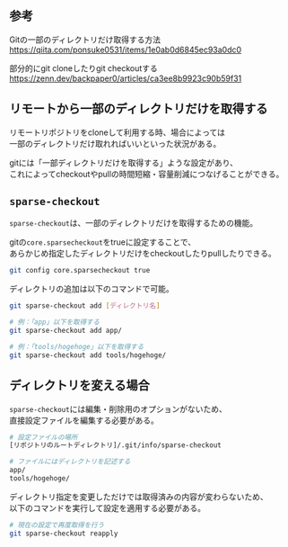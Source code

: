 ## 参考
Gitの一部のディレクトリだけ取得する方法  
https://qiita.com/ponsuke0531/items/1e0ab0d6845ec93a0dc0

部分的にgit cloneしたりgit checkoutする  
https://zenn.dev/backpaper0/articles/ca3ee8b9923c90b59f31

## リモートから一部のディレクトリだけを取得する
リモートリポジトリをcloneして利用する時、場合によっては  
一部のディレクトリだけ取れればいいといった状況がある。

gitには「一部ディレクトリだけを取得する」ような設定があり、  
これによってcheckoutやpullの時間短縮・容量削減につなげることができる。

## `sparse-checkout`
`sparse-checkout`は、一部のディレクトリだけを取得するための機能。
  
gitの`core.sparsecheckout`をtrueに設定することで、  
あらかじめ指定したディレクトリだけをcheckoutしたりpullしたりできる。
```bash
git config core.sparsecheckout true
```

ディレクトリの追加は以下のコマンドで可能。
```bash
git sparse-checkout add [ディレクトリ名]

# 例：「app」以下を取得する
git sparse-checkout add app/

# 例：「tools/hogehoge」以下を取得する
git sparse-checkout add tools/hogehoge/
```

## ディレクトリを変える場合
`sparse-checkout`には編集・削除用のオプションがないため、  
直接設定ファイルを編集する必要がある。
```bash
# 設定ファイルの場所
[リポジトリのルートディレクトリ]/.git/info/sparse-checkout
```
```bash
# ファイルにはディレクトリを記述する
app/
tools/hogehoge/
```

ディレクトリ指定を変更しただけでは取得済みの内容が変わらないため、  
以下のコマンドを実行して設定を適用する必要がある。
```bash
# 現在の設定で再度取得を行う
git sparse-checkout reapply
```